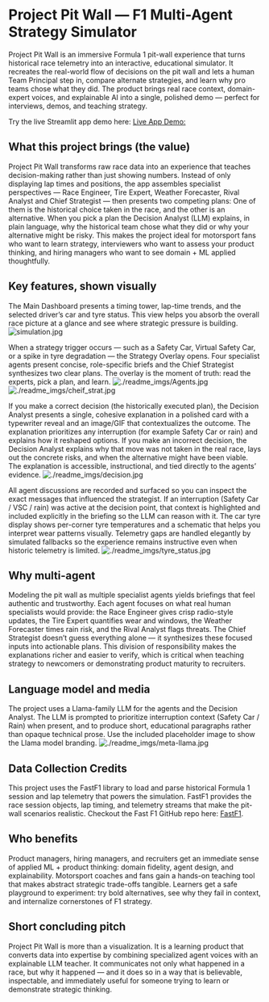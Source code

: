 # Project Pit Wall — F1 Multi-Agent Strategy Simulator

Project Pit Wall is an immersive Formula 1 pit-wall experience that turns historical race telemetry into an interactive, educational simulator. It recreates the real-world flow of decisions on the pit wall and lets a human Team Principal step in, compare alternate strategies, and learn why pro teams chose what they did. The product brings real race context, domain-expert voices, and explainable AI into a single, polished demo — perfect for interviews, demos, and teaching strategy.

Try the live Streamlit app demo here: [Live App Demo: ](https://pitwall-multi-agent-f1-strategy-simulation.streamlit.app/)

## What this project brings (the value)

Project Pit Wall transforms raw race data into an experience that teaches decision-making rather than just showing numbers. Instead of only displaying lap times and positions, the app assembles specialist perspectives — Race Engineer, Tire Expert, Weather Forecaster, Rival Analyst and Chief Strategist — then presents two competing plans: One of them is the historical choice taken in the race, and the other is an alternative. When you pick a plan the Decision Analyst (LLM) explains, in plain language, why the historical team chose what they did or why your alternative might be risky. This makes the project ideal for motorsport fans who want to learn strategy, interviewers who want to assess your product thinking, and hiring managers who want to see domain + ML applied thoughtfully.

## Key features, shown visually

The Main Dashboard presents a timing tower, lap-time trends, and the selected driver’s car and tyre status. This view helps you absorb the overall race picture at a glance and see where strategic pressure is building.
![simulation.jpg](./readme_imgs/simulation.jpg)

When a strategy trigger occurs — such as a Safety Car, Virtual Safety Car, or a spike in tyre degradation — the Strategy Overlay opens. Four specialist agents present concise, role-specific briefs and the Chief Strategist synthesizes two clear plans. The overlay is the moment of truth: read the experts, pick a plan, and learn.
![./readme_imgs/Agents.jpg](./readme_imgs/Agents.jpg)
![./readme_imgs/cheif_strat.jpg](./readme_imgs/cheif_strat.jpg)

If you make a correct decision (the historically executed plan), the Decision Analyst presents a single, cohesive explanation in a polished card with a typewriter reveal and an image/GIF that contextualizes the outcome. The explanation prioritizes any interruption (for example Safety Car or rain) and explains how it reshaped options. If you make an incorrect decision, the Decision Analyst explains why that move was not taken in the real race, lays out the concrete risks, and when the alternative might have been viable. The explanation is accessible, instructional, and tied directly to the agents’ evidence.
![./readme_imgs/decision.jpg](./readme_imgs/decision.jpg)

All agent discussions are recorded and surfaced so you can inspect the exact messages that influenced the strategist. If an interruption (Safety Car / VSC / rain) was active at the decision point, that context is highlighted and included explicitly in the briefing so the LLM can reason with it.
The car tyre display shows per-corner tyre temperatures and a schematic that helps you interpret wear patterns visually. Telemetry gaps are handled elegantly by simulated fallbacks so the experience remains instructive even when historic telemetry is limited.
![./readme_imgs/tyre_status.jpg](./readme_imgs/tyre_status.jpg)

## Why multi-agent

Modeling the pit wall as multiple specialist agents yields briefings that feel authentic and trustworthy. Each agent focuses on what real human specialists would provide: the Race Engineer gives crisp radio-style updates, the Tire Expert quantifies wear and windows, the Weather Forecaster times rain risk, and the Rival Analyst flags threats. The Chief Strategist doesn’t guess everything alone — it synthesizes these focused inputs into actionable plans. This division of responsibility makes the explanations richer and easier to verify, which is critical when teaching strategy to newcomers or demonstrating product maturity to recruiters.

## Language model and media

The project uses a Llama-family LLM for the agents and the Decision Analyst. The LLM is prompted to prioritize interruption context (Safety Car / Rain) when present, and to produce short, educational paragraphs rather than opaque technical prose. Use the included placeholder image to show the Llama model branding.
![./readme_imgs/meta-llama.jpg](./readme_imgs/meta-llama.jpg)


## Data Collection Credits

This project uses the FastF1 library to load and parse historical Formula 1 session and lap telemetry that powers the simulation. FastF1 provides the race session objects, lap timing, and telemetry streams that make the pit-wall scenarios realistic. Checkout the Fast F1 GitHub repo here: [FastF1](https://github.com/theOehrly/Fast-F1).

## Who benefits

Product managers, hiring managers, and recruiters get an immediate sense of applied ML + product thinking: domain fidelity, agent design, and explainability. Motorsport coaches and fans gain a hands-on teaching tool that makes abstract strategic trade-offs tangible. Learners get a safe playground to experiment: try bold alternatives, see why they fail in context, and internalize cornerstones of F1 strategy.

## Short concluding pitch

Project Pit Wall is more than a visualization. It is a learning product that converts data into expertise by combining specialized agent voices with an explainable LLM teacher. It communicates not only what happened in a race, but why it happened — and it does so in a way that is believable, inspectable, and immediately useful for someone trying to learn or demonstrate strategic thinking.
